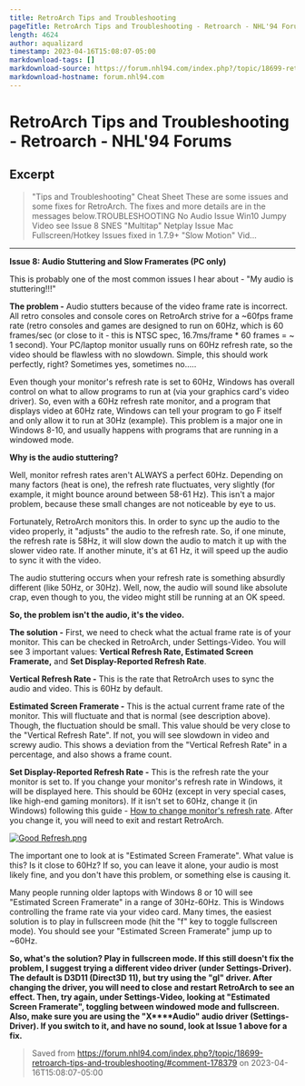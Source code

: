 ```yaml
---
title: RetroArch Tips and Troubleshooting
pageTitle: RetroArch Tips and Troubleshooting - Retroarch - NHL'94 Forums
length: 4624
author: aqualizard
timestamp: 2023-04-16T15:08:07-05:00
markdownload-tags: []
markdownload-source: https://forum.nhl94.com/index.php?/topic/18699-retroarch-tips-and-troubleshooting/#comment-178379
markdownload-hostname: forum.nhl94.com
---
```


# RetroArch Tips and Troubleshooting - Retroarch - NHL'94 Forums

## Excerpt
> "Tips and Troubleshooting" Cheat Sheet These are some issues and some fixes for RetroArch. The fixes and more details are in the messages below.TROUBLESHOOTING No Audio Issue Win10 Jumpy Video see Issue 8 SNES "Multitap" Netplay Issue Mac Fullscreen/Hotkey Issues fixed in 1.7.9+ "Slow Motion" Vid...

---
**Issue 8: Audio Stuttering and Slow Framerates (PC only)**

This is probably one of the most common issues I hear about - "My audio is stuttering!!!"

**The problem -** Audio stutters because of the video frame rate is incorrect. All retro consoles and console cores on RetroArch strive for a ~60fps frame rate (retro consoles and games are designed to run on 60Hz, which is 60 frames/sec (or close to it - this is NTSC spec, 16.7ms/frame \* 60 frames = ~ 1 second). Your PC/laptop monitor usually runs on 60Hz refresh rate, so the video should be flawless with no slowdown. Simple, this should work perfectly, right? Sometimes yes, sometimes no.....

Even though your monitor's refresh rate is set to 60Hz, Windows has overall control on what to allow programs to run at (via your graphics card's video driver). So, even with a 60Hz refresh rate monitor, and a program that displays video at 60Hz rate, Windows can tell your program to go F itself and only allow it to run at 30Hz (example). This problem is a major one in Windows 8-10, and usually happens with programs that are running in a windowed mode.

**Why is the audio stuttering?**

Well, monitor refresh rates aren't ALWAYS a perfect 60Hz. Depending on many factors (heat is one), the refresh rate fluctuates, very slightly (for example, it might bounce around between 58-61 Hz). This isn't a major problem, because these small changes are not noticeable by eye to us. 

Fortunately, RetroArch monitors this. In order to sync up the audio to the video properly, it "adjusts" the audio to the refresh rate. So, if one minute, the refresh rate is 58Hz, it will slow down the audio to match it up with the slower video rate. If another minute, it's at 61 Hz, it will speed up the audio to sync it with the video. 

The audio stuttering occurs when your refresh rate is something absurdly different (like 50Hz, or 30Hz). Well, now, the audio will sound like absolute crap, even though to you, the video might still be running at an OK speed.

**So, the problem isn't the audio, it's the video.** 

**The solution -** First, we need to check what the actual frame rate is of your monitor. This can be checked in RetroArch, under Settings-Video. You will see 3 important values: **Vertical Refresh Rate, Estimated Screen Framerate,** and **Set Display-Reported Refresh Rate**.

**Vertical Refresh Rate -** This is the rate that RetroArch uses to sync the audio and video. This is 60Hz by default.

**Estimated Screen Framerate -** This is the actual current frame rate of the monitor. This will fluctuate and that is normal (see description above). Though, the fluctuation should be small. This value should be very close to the "Vertical Refresh Rate". If not, you will see slowdown in video and screwy audio. This shows a deviation from the "Vertical Refresh Rate" in a percentage, and also shows a frame count.

**Set Display-Reported Refresh Rate -** This is the refresh rate the your monitor is set to. If you change your monitor's refresh rate in Windows, it will be displayed here. This should be 60Hz (except in very special cases, like high-end gaming monitors). If it isn't set to 60Hz, change it (in Windows) following this guide - [How to change monitor's refresh rate](https://www.howtogeek.com/359691/what-is-a-monitors-refresh-rate-and-how-do-i-change-it/). After you change it, you will need to exit and restart RetroArch.

[![Good Refresh.png][fig1]](https://forum.nhl94.com/uploads/monthly_2019_10/1872146878_GoodRefresh.png.e6d0dbb2de1d7d3403d90422bd4b394c.png)

The important one to look at is "Estimated Screen Framerate". What value is this? Is it close to 60Hz? If so, you can leave it alone, your audio is most likely fine, and you don't have this problem, or something else is causing it.

Many people running older laptops with Windows 8 or 10 will see "Estimated Screen Framerate" in a range of 30Hz-60Hz. This is Windows controlling the frame rate via your video card. Many times, the easiest solution is to play in fullscreen mode (hit the "f" key to toggle fullscreen mode). You should see your "Estimated Screen Framerate" jump up to ~60Hz.

**So, what's the solution? Play in fullscreen mode. If this still doesn't fix the problem, I suggest trying a different video driver (under Settings-Driver). The default is D3D11 (Direct3D 11), but try using the "gl" driver. After changing the driver, you will need to close and restart RetroArch to see an effect. Then, try again, under Settings-Video, looking at "Estimated Screen Framerate", toggling between windowed mode and fullscreen. Also, make sure you are using the "X****Audio" audio driver (Settings-Driver). If you switch to it, and have no sound, look at Issue 1 above for a fix.**

[fig1]: https://forum.nhl94.com/uploads/monthly_2019_10/1157288446_GoodRefresh.thumb.png.63b8799cf3704a2238eec5650638a225.png

> Saved from https://forum.nhl94.com/index.php?/topic/18699-retroarch-tips-and-troubleshooting/#comment-178379 on 2023-04-16T15:08:07-05:00